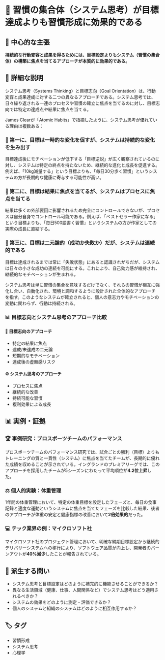 # 🎯 習慣の集合体（システム思考）が目標達成よりも習慣形成に効果的である

## 🎯 中心的な主張

**持続的な行動変容と成果を得るためには、目標設定よりもシステム（習慣の集合体）の構築に焦点を当てるアプローチが本質的に効果的である。**

## 📖 詳細な説明

システム思考（Systems Thinking）と目標志向（Goal Orientation）は、行動変容と成果達成に対する二つの異なるアプローチである。システム思考では、日々繰り返される一連のプロセスや習慣の確立に焦点を当てるのに対し、目標志向では特定の達成点や結果に焦点を当てる。

James Clearが「Atomic Habits」で指摘したように、システム思考が優れている理由は複数ある：

### 🚀 第一に、目標は一時的な変化を促すが、システムは持続的な変化を生み出す

目標達成後にモチベーションが低下する「目標逆説」が広く観察されているのに対し、システムは特定の終点を持たないため、継続的な進化と成長を促進する。例えば、「10kg減量する」という目標よりも、「毎日30分歩く習慣」というシステムの方が長期的な健康に寄与する可能性が高い。

### 🎯 第二に、目標は結果に焦点を当てるが、システムはプロセスに焦点を当てる

結果は多くの外部要因に影響されるため完全にコントロールできないが、プロセスは自分自身でコントロール可能である。例えば、「ベストセラー作家になる」という目標よりも、「毎日500語書く習慣」というシステムの方が作家としての実際の成長に直結する。

### 🔄 第三に、目標は二元論的（成功か失敗か）だが、システムは連続的である

目標は達成されるまでは常に「失敗状態」にあると認識されがちだが、システムは日々の小さな成功の連続を可能にする。これにより、自己効力感が維持され、継続的なモチベーションが生まれる。

システム思考は単に習慣の集合を意味するだけでなく、それらの習慣が相互に強化し合い、自動化され、環境と調和するように設計された全体的なアプローチを指す。このようなシステムが確立されると、個人の意志力やモチベーションの変動に関わらず、行動は持続される。

### 📊 目標志向とシステム思考のアプローチ比較

#### 🎯 目標志向のアプローチ
- 特定の結果に焦点
- 達成/未達成の二元論
- 短期的なモチベーション
- 達成後の虚無感リスク

#### ⚙️ システム思考のアプローチ
- プロセスに焦点
- 継続的な改善
- 持続可能な習慣
- 複利効果による成長

## 📊 実例・証拠

### 🏆 事例研究：プロスポーツチームのパフォーマンス

プロスポーツチームのパフォーマンス研究では、試合ごとの勝利（目標）よりもトレーニングの質と一貫性（システム）に焦点を当てたチームが、長期的に優れた成績を収めることが示されている。イングランドのプレミアリーグでは、このアプローチを採用したチームが5シーズンにわたって平均順位が**4.2位上昇**した。

### ⚖️ 個人的実験：体重管理

1年間の体重管理において、特定の体重目標を設定したフェーズと、毎日の食事記録と適度な運動というシステムに焦点を当てたフェーズを比較した結果、後者のアプローチが体重の安定と健康指標の改善において**2倍効果的**だった。

### 💻 テック業界の例：マイクロソフト社

マイクロソフト社のプロジェクト管理において、明確な納期目標設定から継続的デリバリーシステムへの移行により、ソフトウェア品質が向上し、開発者のバーンアウトが**40%減少**したことが報告されている。

## 🤔 派生する問い

- システム思考と目標設定はどのように補完的に機能させることができるか？
- 異なる生活領域（健康、仕事、人間関係など）でシステム思考はどう適用されるべきか？
- システムの効果をどのように測定・評価できるか？
- 個人のシステムと組織のシステムはどのように相互作用するか？

## 🏷️ タグ

- 習慣形成
- システム思考
- 心理学